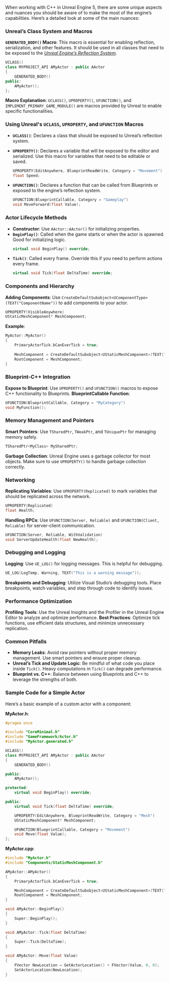 When working with C++ in Unreal Engine 5, there are some unique aspects and nuances you should be aware of to make the most of the engine’s capabilities. Here’s a detailed look at some of the main nuances:

### Unreal’s Class System and Macros

**`GENERATED_BODY()` Macro**:
This macro is essential for enabling reflection, serialization, and other features. It should be used in all classes that need to be exposed to the [*Unreal Engine’s Reflection System*](./reflection_system.md).
  ```cpp
  UCLASS()
  class MYPROJECT_API AMyActor : public AActor
  {
      GENERATED_BODY()
  public:
      AMyActor();
  };
  ```

**Macro Explanation**:
  `UCLASS()`, `UPROPERTY()`, `UFUNCTION()`, and `IMPLEMENT_PRIMARY_GAME_MODULE()` are macros provided by Unreal to enable specific functionalities.

### **Using Unreal's `UCLASS`, `UPROPERTY`, and `UFUNCTION` Macros**

- **`UCLASS()`**: Declares a class that should be exposed to Unreal’s reflection system.
- **`UPROPERTY()`**: Declares a variable that will be exposed to the editor and serialized. Use this macro for variables that need to be editable or saved.
  ```cpp
  UPROPERTY(EditAnywhere, BlueprintReadWrite, Category = "Movement")
  float Speed;
  ```

- **`UFUNCTION()`**: Declares a function that can be called from Blueprints or exposed to the engine’s reflection system.
  ```cpp
  UFUNCTION(BlueprintCallable, Category = "Gameplay")
  void MoveForward(float Value);
  ```

### **Actor Lifecycle Methods**

- **Constructor**:
  Use `AActor::AActor()` for initializing properties.
- **`BeginPlay()`**:
  Called when the game starts or when the actor is spawned. Good for initializing logic.
  ```cpp
  virtual void BeginPlay() override;
  ```
- **`Tick()`**:
  Called every frame. Override this if you need to perform actions every frame.
  ```cpp
  virtual void Tick(float DeltaTime) override;
  ```

### **Components and Hierarchy**

**Adding Components**:
Use `CreateDefaultSubobject<UComponentType>(TEXT("ComponentName"))` to add components to your actor.
```cpp
UPROPERTY(VisibleAnywhere)
UStaticMeshComponent* MeshComponent;
```
**Example**:
```cpp
MyActor::MyActor()
{
    PrimaryActorTick.bCanEverTick = true;
    
    MeshComponent = CreateDefaultSubobject<UStaticMeshComponent>(TEXT("MeshComponent"));
    RootComponent = MeshComponent;
}
```

### **Blueprint-C++ Integration**

**Expose to Blueprint**:
Use `UPROPERTY()` and `UFUNCTION()` macros to expose C++ functionality to Blueprints.
**BlueprintCallable Function**:
```cpp
UFUNCTION(BlueprintCallable, Category = "MyCategory")
void MyFunction();
```

### **Memory Management and Pointers**

**Smart Pointers**:
Use `TSharedPtr`, `TWeakPtr`, and `TUniquePtr` for managing memory safely.
```cpp
TSharedPtr<MyClass> MySharedPtr;
```

**Garbage Collection**:
Unreal Engine uses a garbage collector for most objects. Make sure to use `UPROPERTY()` to handle garbage collection correctly.

### **Networking**

**Replicating Variables**:
Use `UPROPERTY(Replicated)` to mark variables that should be replicated across the network.
```cpp
UPROPERTY(Replicated)
float Health;
```

**Handling RPCs**:
Use `UFUNCTION(Server, Reliable)` and `UFUNCTION(Client, Reliable)` for server-client communication.
```cpp
UFUNCTION(Server, Reliable, WithValidation)
void ServerUpdateHealth(float NewHealth);
```

### **Debugging and Logging**

**Logging**:
Use `UE_LOG()` for logging messages. This is helpful for debugging.
```cpp
UE_LOG(LogTemp, Warning, TEXT("This is a warning message"));
```

**Breakpoints and Debugging**:
Utilize Visual Studio’s debugging tools. Place breakpoints, watch variables, and step through code to identify issues.

### **Performance Optimization**
**Profiling Tools**:
Use the Unreal Insights and the Profiler in the Unreal Engine Editor to analyze and optimize performance.
**Best Practices**:
Optimize tick functions, use efficient data structures, and minimize unnecessary replication.

### **Common Pitfalls**

- **Memory Leaks**: Avoid raw pointers without proper memory management. Use smart pointers and ensure proper cleanup.
- **Unreal’s Tick and Update Logic**: Be mindful of what code you place inside `Tick()`. Heavy computations in `Tick()` can degrade performance.
- **Blueprint vs. C++**: Balance between using Blueprints and C++ to leverage the strengths of both.

### Sample Code for a Simple Actor

Here’s a basic example of a custom actor with a component:

**MyActor.h**:
```cpp
#pragma once

#include "CoreMinimal.h"
#include "GameFramework/Actor.h"
#include "MyActor.generated.h"

UCLASS()
class MYPROJECT_API AMyActor : public AActor
{
    GENERATED_BODY()

public:
    AMyActor();

protected:
    virtual void BeginPlay() override;

public:
    virtual void Tick(float DeltaTime) override;

    UPROPERTY(EditAnywhere, BlueprintReadWrite, Category = "Mesh")
    UStaticMeshComponent* MeshComponent;

    UFUNCTION(BlueprintCallable, Category = "Movement")
    void Move(float Value);
};
```

**MyActor.cpp**:
```cpp
#include "MyActor.h"
#include "Components/StaticMeshComponent.h"

AMyActor::AMyActor()
{
    PrimaryActorTick.bCanEverTick = true;

    MeshComponent = CreateDefaultSubobject<UStaticMeshComponent>(TEXT("MeshComponent"));
    RootComponent = MeshComponent;
}

void AMyActor::BeginPlay()
{
    Super::BeginPlay();
}

void AMyActor::Tick(float DeltaTime)
{
    Super::Tick(DeltaTime);
}

void AMyActor::Move(float Value)
{
    FVector NewLocation = GetActorLocation() + FVector(Value, 0, 0);
    SetActorLocation(NewLocation);
}
```
